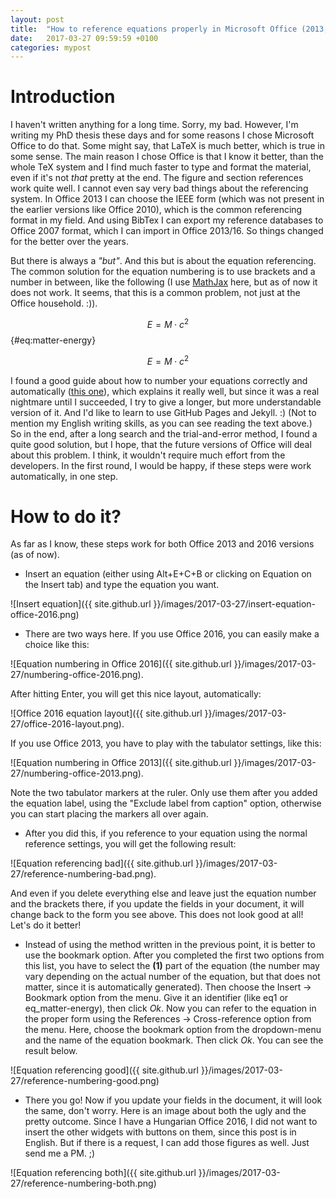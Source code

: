 ```yaml
---
layout: post
title:  "How to reference equations properly in Microsoft Office (2013, 2016)"
date:   2017-03-27 09:59:59 +0100
categories: mypost
---
```

# Introduction

I haven't written anything for a long time. Sorry, my bad. However, I'm writing my PhD thesis these days and for some reasons I chose Microsoft Office to do that. Some might say, that LaTeX is much better, which is true in some sense. The main reason I chose Office is that I know it better, than the whole TeX system and I find much faster to type and format the material, even if it's not *that* pretty at the end. The figure and section references work quite well. I cannot even say very bad things about the referencing system. In Office 2013 I can choose the IEEE form (which was not present in the earlier versions like Office 2010), which is the common referencing format in my field. And using BibTex I can export my reference databases to Office 2007 format, which I can import in Office 2013/16. So things changed for the better over the years.

But there is always a *"but"*. And this but is about the equation referencing. The common solution for the equation numbering is to use brackets and a number in between, like the following (I use [MathJax][mathjax] here, but as of now it does not work. It seems, that this is a common problem, not just at the Office household. :)).

$$ E = M \cdot c^2 $$ {#eq:matter-energy}

$$ E = M \cdot c^2 $$

I found a good guide about how to number your equations correctly and automatically ([this one][office2016-eq-num]), which explains it really well, but since it was a real nightmare until I succeeded, I try to give a longer, but more understandable version of it. And I'd like to learn to use GitHub Pages and Jekyll. :) (Not to mention my English writing skills, as you can see reading the text above.) So in the end, after a long search and the trial-and-error method, I found a quite good solution, but I hope, that the future versions of Office will deal about this problem. I think, it wouldn't require much effort from the developers. In the first round, I would be happy, if these steps were work automatically, in one step.

# How to do it?

As far as I know, these steps work for both Office 2013 and 2016 versions (as of now).

* Insert an equation (either using Alt+E+C+B or clicking on Equation on the Insert tab) and type the equation you want.

![Insert equation]({{ site.github.url }}/images/2017-03-27/insert-equation-office-2016.png)

* There are two ways here. If you use Office 2016, you can easily make a choice like this:

![Equation numbering in Office 2016]({{ site.github.url }}/images/2017-03-27/numbering-office-2016.png).

After hitting Enter, you will get this nice layout, automatically:

![Office 2016 equation layout]({{ site.github.url }}/images/2017-03-27/office-2016-layout.png).

If you use Office 2013, you have to play with the tabulator settings, like this:

![Equation numbering in Office 2013]({{ site.github.url }}/images/2017-03-27/numbering-office-2013.png).

Note the two tabulator markers at the ruler. Only use them after you added the equation label, using the "Exclude label from caption" option, otherwise you can start placing the markers all over again.

* After you did this, if you reference to your equation using the normal reference settings, you will get the following result:

![Equation referencing bad]({{ site.github.url }}/images/2017-03-27/reference-numbering-bad.png).

And even if you delete everything else and leave just the equation number and the brackets there, if you update the fields in your document, it will change back to the form you see above. This does not look good at all! Let's do it better!

* Instead of using the method written in the previous point, it is better to use the bookmark option. After you completed the first two options from this list, you have to select the **(1)** part of the equation (the number may vary depending on the actual number of the equation, but that does not matter, since it is automatically generated). Then choose the Insert -> Bookmark option from the menu. Give it an identifier (like eq1 or eq_matter-energy), then click *Ok*. Now you can refer to the equation in the proper form using the References -> Cross-reference option from the menu. Here, choose the bookmark option from the dropdown-menu and the name of the equation bookmark. Then click *Ok*. You can see the result below.

![Equation referencing good]({{ site.github.url }}/images/2017-03-27/reference-numbering-good.png)

* There you go! Now if you update your fields in the document, it will look the same, don't worry. Here is an image about both the ugly and the pretty outcome. Since I have a Hungarian Office 2016, I did not want to insert the other widgets with buttons on them, since this post is in English. But if there is a request, I can add those figures as well. Just send me a PM. ;)

![Equation referencing both]({{ site.github.url }}/images/2017-03-27/reference-numbering-both.png)

[office2016-eq-num]: https://blogs.msdn.microsoft.com/murrays/2015/05/14/equation-numbering-in-office-2016/
[mathjax]: http://gastonsanchez.com/visually-enforced/opinion/2014/02/16/Mathjax-with-jekyll/
